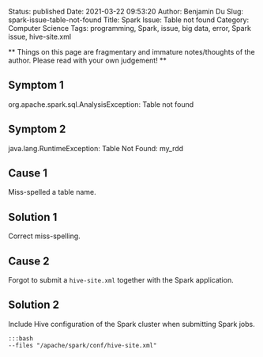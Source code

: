 Status: published
Date: 2021-03-22 09:53:20
Author: Benjamin Du
Slug: spark-issue-table-not-found
Title: Spark Issue: Table not found
Category: Computer Science
Tags: programming, Spark, issue, big data, error, Spark issue, hive-site.xml

**
Things on this page are fragmentary and immature notes/thoughts of the author.
Please read with your own judgement!
**

## Symptom 1

org.apache.spark.sql.AnalysisException: Table not found

## Symptom 2

java.lang.RuntimeException: Table Not Found: my_rdd

## Cause 1

Miss-spelled a table name.

## Solution 1

Correct miss-spelling.

## Cause 2

Forgot to submit a `hive-site.xml` together with the Spark application.

## Solution 2

Include Hive configuration of the Spark cluster when submitting Spark jobs.

    :::bash
    --files "/apache/spark/conf/hive-site.xml"

